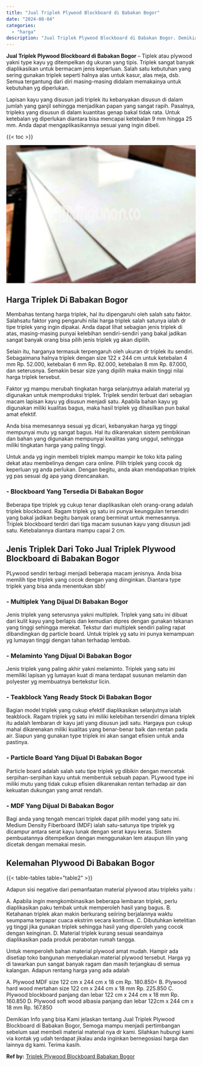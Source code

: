 ```yaml
---
title: "Jual Triplek Plywood Blockboard di Babakan Bogor"
date: "2024-08-04"
categories: 
  - "harga"
description: "Jual Triplek Plywood Blockboard di Babakan Bogor. Demikian Info yang bisa Kami jelaskan tentang Jual Triplek Plywood Blockboard di Babakan Bogor, Semoga mamp..."
---
```


**Jual Triplek Plywood Blockboard di Babakan Bogor** – Tiplek atau plywood yakni type kayu yg ditempelkan dg ukuran yang tipis. Triplek sangat banyak diaplikasikan untuk bermacam jenis keperluan. Salah satu kebutuhan yang sering gunakan triplek seperti halnya alas untuk kasur, alas meja, dsb. Semua tergantung dari diri masing-masing didalam memakainya untuk kebutuhan yg diperlukan.

Lapisan kayu yang disusun jadi triplek itu kebanyakan disusun di dalam jumlah yang ganjil sehingga menjadikan papan yang sangat rapih. Pasalnya, tripleks yang disusun di dalam kuantitas genap bakal tidak rata. Untuk ketebalan yg diperlukan diantara bisa mencapai ketebalan 9 mm hingga 25 mm. Anda dapat mengaplikasikannya sesuai yang ingin dibeli.

{{< toc >}}

![Jual Triplek Plywood Blockboard di Babakan Bogor](/images/jual-triplek-murah-43.png)

## Harga Triplek Di Babakan Bogor

Membahas tentang harga triplek, hal itu dipengaruhi oleh salah satu faktor. Salahsatu faktor yang pengaruhi nilai harga triplek salah satunya ialah dr tipe triplek yang ingin dipakai. Anda dapat lihat sebagian jenis triplek di atas, masing-masing punyai kelebihan sendiri-sendiri yang bakal jadikan sangat banyak orang bisa pilih jenis triplek yg akan dipilih.

Selain itu, harganya termasuk terpengaruh oleh ukuran dr triplek itu sendiri. Sebagaimana halnya triplek dengan size 122 x 244 cm untuk ketebalan 4 mm Rp. 52.000, ketebalan 6 mm Rp. 82.000, ketebalan 8 mm Rp. 87.000, dan seterusnya. Semakin besar size yang dipilih maka makin tinggi nilai harga triplek tersebut.

Faktor yg mampu merubah tingkatan harga selanjutnya adalah material yg digunakan untuk memproduksi triplek. Triplek sendiri terbuat dari sebagian macam lapisan kayu yg disusun menjadi satu. Apabila bahan kayu yg digunakan miliki kualitas bagus, maka hasil triplek yg dihasilkan pun bakal amat efektif.

Anda bisa memesannya sesuai yg dicari, kebanyakan harga yg tinggi mempunyai mutu yg sangat bagus. Hal itu dikarenakan sistem pembikinan dan bahan yang digunakan mempunyai kwalitas yang unggul, sehingga miliki tingkatan harga yang paling tinggi.

Untuk anda yg ingin membeli triplek mampu mampir ke toko kita paling dekat atau membelinya dengan cara online. Pilih triplek yang cocok dg keperluan yg anda perlukan. Dengan begitu, anda akan mendapatkan triplek yg pas sesuai dg apa yang direncanakan.

### \- Blockboard Yang Tersedia Di Babakan Bogor

Beberapa tipe triplek yg cukup tenar diaplikasikan oleh orang-orang adalah triplek blockboard. Ragam triplek yg satu ini punyai keunggulan tersendiri yang bakal jadikan begitu banyak orang berminat untuk memesannya. Triplek blockboard terdiri dari tiga macam susunan kayu yang disusun jadi satu. Ketebalannya diantara mampu capai 2 cm.

## Jenis Triplek Dari Toko Jual Triplek Plywood Blockboard di Babakan Bogor

PLywood sendiri terbagi menjadi beberapa macam jenisnya. Anda bisa memilih tipe triplek yang cocok dengan yang diinginkan. Diantara type triplek yang bisa anda menentukan sbb!

### \- Multiplek Yang Dijual Di Babakan Bogor

Jenis triplek yang seterusnya yakni multiplek. Triplek yang satu ini dibuat dari kulit kayu yang berlapis dan kemudian dipres dengan gunakan tekanan yang tinggi sehingga merekat. Tekstur dari multiplek sendiri paling rapat dibandingkan dg particle board. Untuk triplek yg satu ini punya kemampuan yg lumayan tinggi dengan tahan terhadap lembab.

### \- Melaminto Yang Dijual Di Babakan Bogor

Jenis triplek yang paling akhir yakni melaminto. Triplek yang satu ini memiliki lapisan yg lumayan kuat di mana terdapat susunan melamin dan polyester yg membuatnya bertekstur licin.

### \- Teakblock Yang Ready Stock Di Babakan Bogor

Bagian model triplek yang cukup efektif diaplikasikan selanjutnya ialah teakblock. Ragam triplek yg satu ini miliki kelebihan tersendiri dimana triplek itu adalah lembaran dr kayu jati yang disusun jadi satu. Hargaya pun cukup mahal dikarenakan miliki kualitas yang benar-benar baik dan rentan pada air. Siapun yang gunakan type triplek ini akan sangat efisien untuk anda pastinya.

### \- Particle Board Yang Dijual Di Babakan Bogor

Particle board adalah salah satu tipe triplek yg dibikin dengan mencetak serpihan-serpihan kayu untuk membentuk sebuah papan. PLywood type ini miliki mutu yang tidak cukup efisien dikarenakan rentan terhadap air dan kekuatan dukungan yang amat rendah.

### \- MDF Yang Dijual Di Babakan Bogor

Bagi anda yang tengah mencari triplek dapat pilih model yang satu ini. Medium Density Fiberboard (MDF) ialah satu-satunya tipe triplek yg dicampur antara serat kayu lunak dengan serat kayu keras. Sistem pembuatannya ditempelkan dengan menggunakan lem ataupun lilin yang dicetak dengan memakai mesin.

## Kelemahan Plywood Di Babakan Bogor

{{< table-tables table="table2" >}}

Adapun sisi negative dari pemanfaatan material plywood atau tripleks yaitu :

A. Apabila ingin mengkombinasikan beberapa lembaran triplek, perlu diaplikasikan paku tembak untuk memperoleh hasil yang bagus. B. Ketahanan triplek akan makin berkurang seiiring berjalannya waktu seumpama terpapar cuaca ekstrim secara kontinue. C. Dibutuhkan ketelitian yg tinggi jika gunakan triplek sehingga hasil yang diperoleh yang cocok dengan keinginan. D. Material triplek kurang sesuai seandainya diaplikasikan pada produk perabotan rumah tangga.

Untuk memperoleh bahan material plywood amat mudah. Hampir ada disetiap toko bangunan menyediakan material plywood tersebut. Harga yg di tawarkan pun sangat banyak ragam dan masih terjangkau di semua kalangan. Adapun rentang harga yang ada adalah

A. Plywood MDF size 122 cm x 244 cm x 18 cm Rp. 180.850< B. Plywood hard wood mertahan size 122 cm x 244 cm x 18 mm Rp. 225.850 C. Plywood blockboard panjang dan lebar 122 cm x 244 cm x 18 mm Rp. 160.850 D. Plywood soft wood albasia panjang dan lebar 122cm x 244 cm x 18 mm Rp. 167.850

Demikian Info yang bisa Kami jelaskan tentang Jual Triplek Plywood Blockboard di Babakan Bogor, Semoga mampu menjadi pertimbangan sebelum saat membeli material material nya dr kami. Silahkan hubungi kami via kontak yg udah terdapat jikalau anda inginkan bernegosiasi harga dan lainnya dg kami. Terima kasih.

**Ref by:** [Triplek Plywood Blockboard Babakan Bogor](https://id.wikipedia.org/wiki/Triplek)

